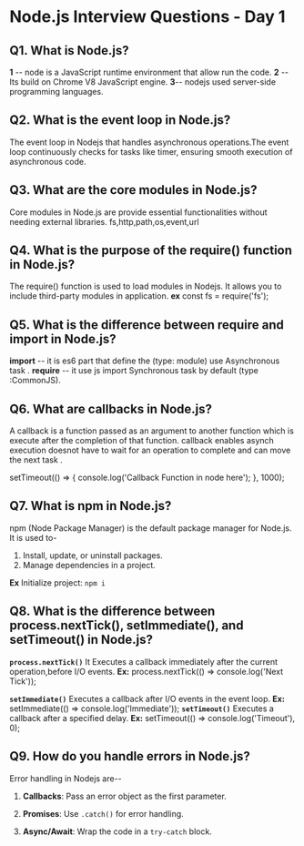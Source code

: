 # Node.js Interview Questions - Day 1

## Q1. What is Node.js?
**1** -- node is a JavaScript runtime environment that allow run the code.
**2** -- Its build on Chrome V8 JavaScript engine. 
**3**-- nodejs used server-side programming languages.

## Q2. What is the event loop in Node.js?
The event loop in Nodejs that handles asynchronous operations.The event loop continuously checks for tasks like timer, ensuring smooth execution of asynchronous code.

## Q3. What are the core modules in Node.js?
Core modules in Node.js are provide essential functionalities without needing external libraries.
fs,http,path,os,event,url

## Q4. What is the purpose of the require() function in Node.js?
The require() function is used to load modules in Nodejs. It allows you to include third-party modules in application.
**ex**
const fs = require('fs');

## Q5. What is the difference between require and import in Node.js?

**import**  -- it is es6 part that define the (type: module) use Asynchronous task .
**require** -- it use js import Synchronous task by default (type :CommonJS).


## Q6. What are callbacks in Node.js?
A callback is a function passed as an argument to another function which is execute after the completion of that function. callback enables asynch execution doesnot have to wait for an operation to complete and can move the next task .


setTimeout(() => { 
    console.log('Callback Function in node here'); 
}, 1000);

## Q7. What is npm in Node.js?
npm (Node Package Manager) is the default package manager for Node.js. It is used to-
1. Install, update, or uninstall packages.
2. Manage dependencies in a project.

**Ex**
Initialize project: `npm i `

## Q8. What is the difference between process.nextTick(), setImmediate(), and setTimeout() in Node.js?

 **`process.nextTick()`**  It Executes a callback immediately after the current operation,before I/O events.
 **Ex:**   process.nextTick(() => console.log('Next Tick'));

 **`setImmediate()`**  Executes a callback after I/O events in the event loop.
**Ex:** setImmediate(() => console.log('Immediate'));
 **`setTimeout()`**  Executes a callback after a specified delay.
 **Ex:** setTimeout(() => console.log('Timeout'), 0);


## Q9. How do you handle errors in Node.js?
Error handling in Nodejs are--
1. **Callbacks**: Pass an error object as the first parameter.

2. **Promises**: Use `.catch()` for error handling.

3. **Async/Await**: Wrap the code in a `try-catch` block.
